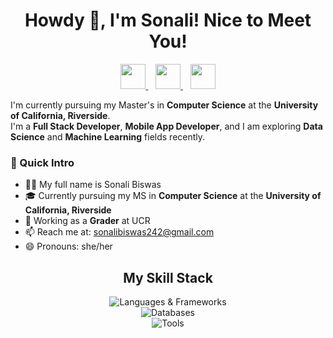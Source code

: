 <h1 align="center">Howdy 👋, I'm Sonali! Nice to Meet You!</h1>

<p align="center">
  <a href="mailto:sonalibiswas242@gmail.com" target="_blank">
    <img src="https://skillicons.dev/icons?i=gmail" height="40" />
  </a>
  &nbsp;&nbsp;
  <a href="https://www.linkedin.com/in/sonalibiswas242/" target="_blank">
    <img src="https://skillicons.dev/icons?i=linkedin" height="40" />
  </a>
  &nbsp;&nbsp;
  <a href="https://x.com/Shonaaaliii" target="_blank">
    <img src="https://skillicons.dev/icons?i=twitter" height="40" />
  </a>
</p>

I'm currently pursuing my Master's in **Computer Science** at the **University of California, Riverside**.  
I'm a **Full Stack Developer**, **Mobile App Developer**, and I am exploring **Data Science** and **Machine Learning** fields recently.  

### 👋 Quick Intro

- 👩‍💻 My full name is Sonali Biswas  
- 🎓 Currently pursuing my MS in **Computer Science** at the **University of California, Riverside**  
- 💼 Working as a **Grader** at UCR  
- 📫 Reach me at: [sonalibiswas242@gmail.com](mailto:sonalibiswas242@gmail.com)  
- 😄 Pronouns: she/her  


<h2 align="center">My Skill Stack</h2>

<p align="center">
  <img src="https://skillicons.dev/icons?i=js,ts,html,css,react,nodejs,express,java,cpp,python" alt="Languages & Frameworks" />
  <br />
  <img src="https://skillicons.dev/icons?i=firebase,mongodb,sqlite,mysql" alt="Databases" />
  <br />
  <img src="https://skillicons.dev/icons?i=androidstudio,react,redux,figma,github,git,vscode,postman" alt="Tools" />
</p>
